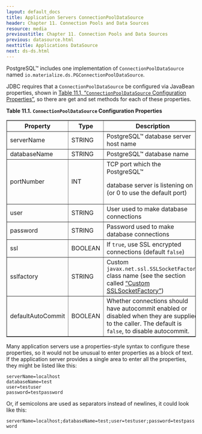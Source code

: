 ```yaml
---
layout: default_docs
title: Application Servers ConnectionPoolDataSource
header: Chapter 11. Connection Pools and Data Sources
resource: media
previoustitle: Chapter 11. Connection Pools and Data Sources
previous: datasource.html
nexttitle: Applications DataSource
next: ds-ds.html
---
```


PostgreSQL™ includes one implementation of `ConnectionPoolDataSource` named
`io.materialize.ds.PGConnectionPoolDataSource`.

JDBC requires that a `ConnectionPoolDataSource` be configured via JavaBean
properties, shown in [Table 11.1, “`ConnectionPoolDataSource` Configuration Properties”](ds-cpds.html#ds-cpds-props),
so there are get and set methods for each of these properties.

<a name="ds-cpds-props"></a>
**Table 11.1. `ConnectionPoolDataSource` Configuration Properties**

<table summary="ConnectionPoolDataSource Configuration Properties"
 border="1">
  <tr>
    <th>Property</th>
    <th>Type</th>
    <th>Description</th>
  </tr>
  <tbody>
    <tr>
      <td>serverName</td>
      <td>STRING</td>
      <td>PostgreSQL™ database server
host name</td>
    </tr>
    <tr>
      <td>databaseName</td>
      <td>STRING</td>
      <td>PostgreSQL™ database name</td>
    </tr>
    <tr>
      <td>portNumber</td>
      <td>INT</td>
      <td> TCP port which the PostgreSQL™

database server is listening on (or 0 to use the default port) </td>
    </tr>
    <tr>
      <td>user</td>
      <td>STRING</td>
      <td>User used to make database connections</td>
    </tr>
    <tr>
      <td>password</td>
      <td>STRING</td>
      <td>Password used to make database connections</td>
    </tr>
    <tr>
      <td>ssl</td>
      <td>BOOLEAN</td>
      <td> If `true`, use SSL encrypted
connections (default `false`) </td>
    </tr>
    <tr>
      <td>sslfactory</td>
      <td>STRING</td>
      <td> Custom `javax.net.ssl.SSLSocketFactory`
class name (see the section called [“Custom
SSLSocketFactory”](ssl-factory.html)) </td>
    </tr>
    <tr>
      <td>defaultAutoCommit</td>
      <td>BOOLEAN</td>
      <td> Whether connections should have autocommit enabled or
disabled when they are supplied to the caller. The default is `false`, to disable autocommit. </td>
    </tr>
  </tbody>
</table>

Many application servers use a properties-style syntax to configure these
properties, so it would not be unusual to enter properties as a block of text.
If the application server provides a single area to enter all the properties,
they might be listed like this:

`serverName=localhost`  
`databaseName=test`  
`user=testuser`  
`password=testpassword`

Or, if semicolons are used as separators instead of newlines, it could look like
this:

`serverName=localhost;databaseName=test;user=testuser;password=testpassword`